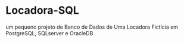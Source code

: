 # Locadora-SQL
um pequeno projeto de Banco de Dados de Uma Locadora Fictícia em PostgreSQL, SQLserver e OracleDB
